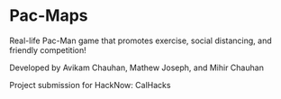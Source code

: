 # Pac-Maps
Real-life Pac-Man game that promotes exercise, social distancing, and friendly competition!

Developed by Avikam Chauhan, Mathew Joseph, and Mihir Chauhan

Project submission for HackNow: CalHacks
